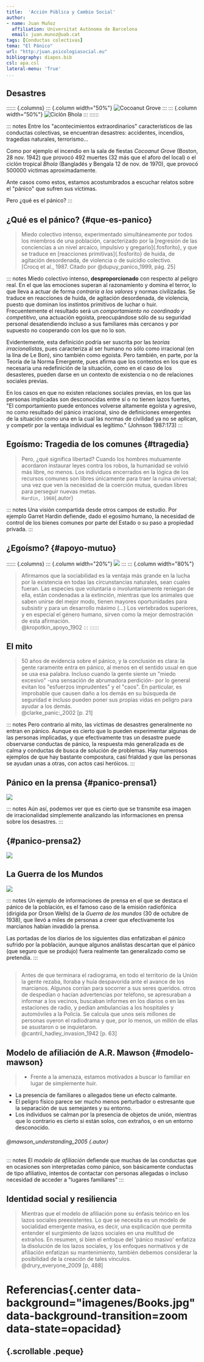 ```yaml
---
title:  'Acción Pública y Cambio Social'
author:
- name: Juan Muñoz
  affiliation: Universitat Autònoma de Barcelona
  email: juan.munoz@uab.cat
tags: [Conductas colectivas]
tema: "El Pánico"
url: "http:/juan.psicologiasocial.eu"
bibliography: diapos.bib
csl: apa.csl
lateral-menu: 'True'
...
```


## Desastres

<!-- ![](imagenes-APCS-4/Titanic.jpg) -->

:::::: {.columns}
::: {.column width="50%"}
![Cocoanut Grove](imagenes-APCS-4/Cocoanut-grove-fire.jpg)
:::
::: {.column width="50%"}
![Ciclón Bhola](imagenes-APCS-4/BholaCiclon-01.jpg)
:::
::::::

::: notes
Entre los "acontecimientos extraordinarios" característicos de las conductas colectivas, se encuentran desastres: accidentes, incendios, tragedias naturales, terrorismo...

Como por ejemplo el incendio en la sala de fiestas *Cocoanut Grove* (Boston, 28 nov. 1942) que provocó 492 muertes (32 más que el aforo del local) o el ciclón tropical *Bhola* (Bangladés y Bengala 12 de nov. de 1970), que provocó 500000 víctimas aproximadamente.

Ante casos como estos, estamos acostumbrados a escuchar relatos sobre el "pánico" que sufren sus víctimas.

Pero ¿qué es el pánico?
:::

## ¿Qué es el pánico? {#que-es-panico}

>Miedo colectivo intenso, experimentado simultáneamente por todos los miembros de una población, caracterizado por la [regresión de las conciencias a un nivel arcaico, impulsivo y gregario]{.fosforito}, y que se traduce en [reacciones primitivas]{.fosforito} de huida, de agitación desordenada, de violencia o de suicidio colectivo.\
[Crocq et al., 1987. Citado por @dupuy_panico_1999, pág. 25]

::: notes
Miedo colectivo intenso, **desproporcionado** con respecto al peligro real. En el que las emociones superan al razonamiento y domina el terror, lo que lleva a actuar de forma *contraria a los valores* y normas civilizadas. Se traduce en reacciones de huida, de agitación desordenada, de violencia, puesto que dominan los instintos primitivos de luchar o huir. Frecuentemente el resultado será un *comportamiento no coordinado y competitivo*, una actuación egoísta, preocupándose sólo de su seguridad personal desatendiendo incluso a sus familiares más cercanos y por supuesto no cooperando con los que no lo son.

Evidentemente, esta definición podría ser suscrita por las *teorías irracionalistas*, pues caracteriza al ser humano no sólo como irracional (en la lína de Le Bon), sino también como egoista. Pero también, en parte, por la Teoría de la Norma Emergente, pues afirma que los contextos en los que es necesaria una redefinición de la situación, como en el caso de los desasteres, pueden darse en un contexto de existencia o no de relaciones sociales previas.

En los casos en que no existen relaciones sociales previas, en los que las personas implicadas son desconocidas entre sí o no tienen lazos fuertes, "El comportamiento puede entonces volverse altamente egoísta y agresivo, no como resultado del pánico irracional, sino de definiciones emergentes de la situación como una en la cual las normas de civilidad ya no se aplican, y competir por la ventaja individual es legítimo." (Johnson 1987:173)
:::

## Egoísmo: Tragedia de los comunes {#tragedia}

>Pero, ¿qué significa libertad? Cuando los hombres mutuamente acordaron instaurar leyes contra los robos, la humanidad se volvió más libre, no menos. Los individuos encerrados en la lógica de los recursos comunes son libres únicamente para traer la ruina universal; una vez que ven la necesidad de la coerción mutua, quedan libres para perseguir nuevas metas.\
`Hardin, 1968`{.autor}

::: notes
Una visión compartida desde otros campos de estudio. Por ejemplo Garret Hardin defiende, dado el egosimo humano, la necesidad de control de los bienes comunes por parte del Estado o su paso a propiedad privada.
:::

## ¿Egoísmo? {#apoyo-mutuo}

:::::: {.columns}
::: {.column width="20%"}
![](imagenes/Kropotkin.jpg)
:::
::: {.column width="80%"}
>Afirmamos que la sociabilidad es la ventaja más grande en la lucha por la existencia en todas las circunstancias naturales, sean cuales fueran. Las especies que voluntaria o involuntariamente reniegan de ella, están condenadas a la extinción, mientras que los animales que saben unirse del mejor modo, tienen mayores oportunidades para subsistir y para un desarrollo máximo (…)  Los vertebrados superiores, y en especial el género humano, sirven como la mejor demostración de esta afirmación.\
@kropotkin_apoyo_1902
:::
::::::

## El mito

>50 años de evidencia sobre el pánico, y la conclusión es clara: la gente raramente entra en pánico, al menos en el sentido usual en que se usa esa palabra. Incluso cuando la gente siente un "miedo excesivo" -una sensación de abrumadora perdición- por lo general evitan los "esfuerzos imprudentes" y el "caos". En particular, es improbable que causen daño a los demás en su búsqueda de seguridad e incluso pueden poner sus propias vidas en peligro para ayudar a los demás.\
@clarke_panic:_2002 [p. 21]

::: notes
Pero contrario al mito, las víctimas de desastres generalmente no entran en pánico. Aunque es cierto que lo pueden experimentar algunas de las personas implicadas, y que efectivamente tras un desastre puede observarse conductas de pánico, la respuesta más generalizada es de calma y conductas de busca de solución de problemas. Hay numerosos ejemplos de que hay bastante compostura, casi frialdad y que las personas se ayudan unas a otras, con actos casi heróicos.
:::

## Pánico en la prensa {#panico-prensa1}

![](imagenes-APCS-4/Panico-Prensa-00.png)

::: notes
Aún así, podemos ver que es cierto que se transmite esa imagen de irracionalidad simplemente analizando las informaciones en prensa sobre los desastres.
:::

## {#panico-prensa2}

![](imagenes-APCS-4/Panico-Prensa-07.png)

## La Guerra de los Mundos

![](imagenes-APCS-4/WarOfWorlds.jpg)

::: notes
Un ejemplo de informaciones de prensa en el que se destaca el pánico de la población, es el famoso caso de la emisión radiofónica (dirigida por Orson Wells) de la *Guerra de los mundos* (30 de octubre de 1938), que llevó a miles de personas a creer que efectivamente los marcianos habían invadido la prensa.

Las portadas de los diarios de los siguientes días enfatizaban el pánico sufrido por la población, aunque algunos análistas descartan que el pánico (que seguro que se produjo) fuera realmente tan generalizado como se pretendía.
:::

##

>Antes de que terminara el radiograma, en todo el territorio de la Unión la gente rezaba, lloraba y huía despavorida ante el avance de los marcianos. Algunos corrían para socorrer a sus seres queridos. otros de despedían o hacían advertencias por teléfono, se apresuraban a informar a los vecinos, buscaban informes en los diarios o en las estaciones de radio, y pedían ambulancias a los hospitales y automóviles a la Policía. Se calcula que unos seis millones de personas oyeron el radiodrama y que, por lo menos, un millón de ellas se asustaron o se inquietaron.\
@cantril_hadley_invasion_1942 [p. 63]

## Modelo de afiliación de A.R. Mawson {#modelo-mawson}

>- Frente a la amenaza, estamos motivados a buscar lo familiar en lugar de simplemente huir.
- La presencia de familiares o allegados tiene un efecto calmante.
- El peligro físico parece ser mucho menos perturbador o estresante que la separación de sus semejantes y su entorno.
- Los individuos se calman por la presencia de objetos de unión, mientras que lo contrario es cierto si están solos, con extraños, o en un entorno desconocido.

###### @mawson_understanding_2005 {.autor}

::: notes
El *modelo de afiliación* defiende que muchas de las conductas que en ocasiones son interpretadas como pánico, son básicamente conductas de tipo afiliativo, intentos de contactar con personas allegadas o incluso necesidad de acceder a "lugares familiares"
:::

## Identidad social y resiliencia

>Mientras que el modelo de afiliación pone su énfasis teórico en los lazos sociales preexistentes. Lo que se necesita es un modelo de socialidad emergente masiva, es decir, una explicación que permita entender el surgimiento de lazos sociales en una multitud de extraños. En resumen, si bien el enfoque del 'pánico masivo' enfatiza la disolución de los lazos sociales, y los enfoques normativos y de afiliación enfatizan su mantenimiento, también debemos considerar la posibilidad de la creación de tales vínculos.\
@drury_everyone_2009 [p, 488]



# Referencias{.center data-background="imagenes/Books.jpg" data-background-transition=zoom data-state=opacidad}

## {.scrollable .peque}

